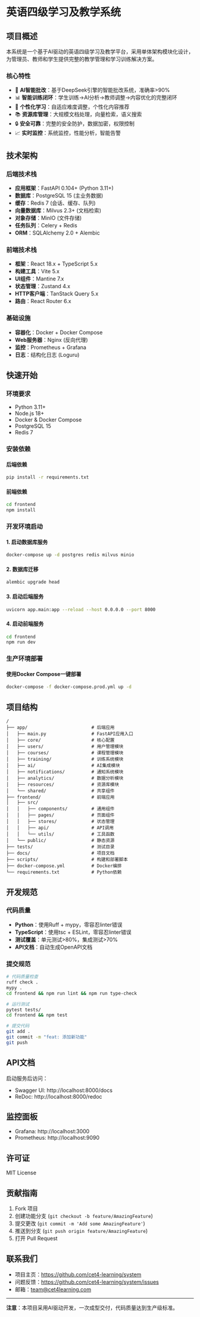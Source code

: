# 英语四级学习及教学系统

## 项目概述

本系统是一个基于AI驱动的英语四级学习及教学平台，采用单体架构模块化设计，为管理员、教师和学生提供完整的教学管理和学习训练解决方案。

### 核心特性

- 🤖 **AI智能批改**：基于DeepSeek引擎的智能批改系统，准确率>90%
- 📊 **智能训练闭环**：学生训练→AI分析→教师调整→内容优化的完整闭环
- 🎯 **个性化学习**：自适应难度调整，个性化内容推荐
- 📚 **资源库管理**：大规模文档处理，向量检索，语义搜索
- 🔒 **安全可靠**：完整的安全防护，数据加密，权限控制
- 📈 **实时监控**：系统监控，性能分析，智能告警

## 技术架构

### 后端技术栈
- **应用框架**：FastAPI 0.104+ (Python 3.11+)
- **数据库**：PostgreSQL 15 (主业务数据)
- **缓存**：Redis 7 (会话、缓存、队列)
- **向量数据库**：Milvus 2.3+ (文档检索)
- **对象存储**：MinIO (文件存储)
- **任务队列**：Celery + Redis
- **ORM**：SQLAlchemy 2.0 + Alembic

### 前端技术栈
- **框架**：React 18.x + TypeScript 5.x
- **构建工具**：Vite 5.x
- **UI组件**：Mantine 7.x
- **状态管理**：Zustand 4.x
- **HTTP客户端**：TanStack Query 5.x
- **路由**：React Router 6.x

### 基础设施
- **容器化**：Docker + Docker Compose
- **Web服务器**：Nginx (反向代理)
- **监控**：Prometheus + Grafana
- **日志**：结构化日志 (Loguru)

## 快速开始

### 环境要求
- Python 3.11+
- Node.js 18+
- Docker & Docker Compose
- PostgreSQL 15
- Redis 7

### 安装依赖

#### 后端依赖
```bash
pip install -r requirements.txt
```

#### 前端依赖
```bash
cd frontend
npm install
```

### 开发环境启动

#### 1. 启动数据库服务
```bash
docker-compose up -d postgres redis milvus minio
```

#### 2. 数据库迁移
```bash
alembic upgrade head
```

#### 3. 启动后端服务
```bash
uvicorn app.main:app --reload --host 0.0.0.0 --port 8000
```

#### 4. 启动前端服务
```bash
cd frontend
npm run dev
```

### 生产环境部署

#### 使用Docker Compose一键部署
```bash
docker-compose -f docker-compose.prod.yml up -d
```

## 项目结构

```
/
├── app/                        # 后端应用
│   ├── main.py                 # FastAPI应用入口
│   ├── core/                   # 核心配置
│   ├── users/                  # 用户管理模块
│   ├── courses/                # 课程管理模块
│   ├── training/               # 训练系统模块
│   ├── ai/                     # AI集成模块
│   ├── notifications/          # 通知系统模块
│   ├── analytics/              # 数据分析模块
│   ├── resources/              # 资源库模块
│   └── shared/                 # 共享组件
├── frontend/                   # 前端应用
│   ├── src/
│   │   ├── components/         # 通用组件
│   │   ├── pages/              # 页面组件
│   │   ├── stores/             # 状态管理
│   │   ├── api/                # API调用
│   │   └── utils/              # 工具函数
│   └── public/                 # 静态资源
├── tests/                      # 测试目录
├── docs/                       # 项目文档
├── scripts/                    # 构建和部署脚本
├── docker-compose.yml          # Docker编排
└── requirements.txt            # Python依赖
```

## 开发规范

### 代码质量
- **Python**：使用Ruff + mypy，零容忍linter错误
- **TypeScript**：使用tsc + ESLint，零容忍linter错误
- **测试覆盖**：单元测试>80%，集成测试>70%
- **API文档**：自动生成OpenAPI文档

### 提交规范
```bash
# 代码质量检查
ruff check .
mypy .
cd frontend && npm run lint && npm run type-check

# 运行测试
pytest tests/
cd frontend && npm test

# 提交代码
git add .
git commit -m "feat: 添加新功能"
git push
```

## API文档

启动服务后访问：
- Swagger UI: http://localhost:8000/docs
- ReDoc: http://localhost:8000/redoc

## 监控面板

- Grafana: http://localhost:3000
- Prometheus: http://localhost:9090

## 许可证

MIT License

## 贡献指南

1. Fork 项目
2. 创建功能分支 (`git checkout -b feature/AmazingFeature`)
3. 提交更改 (`git commit -m 'Add some AmazingFeature'`)
4. 推送到分支 (`git push origin feature/AmazingFeature`)
5. 打开 Pull Request

## 联系我们

- 项目主页：https://github.com/cet4-learning/system
- 问题反馈：https://github.com/cet4-learning/system/issues
- 邮箱：team@cet4learning.com

---

**注意**：本项目采用AI驱动开发，一次成型交付，代码质量达到生产级标准。